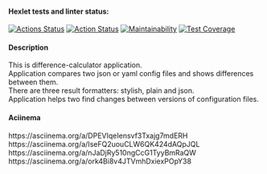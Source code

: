 #### Hexlet tests and linter status:
[![Actions Status](https://github.com/Iliatar/java-project-71/actions/workflows/hexlet-check.yml/badge.svg)](https://github.com/Iliatar/java-project-71/actions)
[![Action Status](https://github.com/Iliatar/java-project-71/actions/workflows/main.yml/badge.svg)](https://github.com/Iliatar/java-project-71/actions)
[![Maintainability](https://api.codeclimate.com/v1/badges/bbe1f23e1ca2b6df02cd/maintainability)](https://codeclimate.com/github/Iliatar/java-project-71/maintainability)
[![Test Coverage](https://api.codeclimate.com/v1/badges/bbe1f23e1ca2b6df02cd/test_coverage)](https://codeclimate.com/github/Iliatar/java-project-71/test_coverage)

#### Description
<p>This is difference-calculator application.<br>
Application compares two json or yaml config files and shows differences between them.<br>
There are three result formatters: stylish, plain and json.<br>
Application helps two find changes between versions of configuration files.</p>

#### Aciinema
<p>https://asciinema.org/a/DPEVIqeIensvf3Txajg7mdERH<br>
https://asciinema.org/a/IseFQ2uouCLW6QK424dAQpJQL<br>
https://asciinema.org/a/nJaDjRy510ngCcG1TyyBmRaQW<br>
https://asciinema.org/a/ork4Bi8v4JTVmhDxiexPOpY38<br></p>
